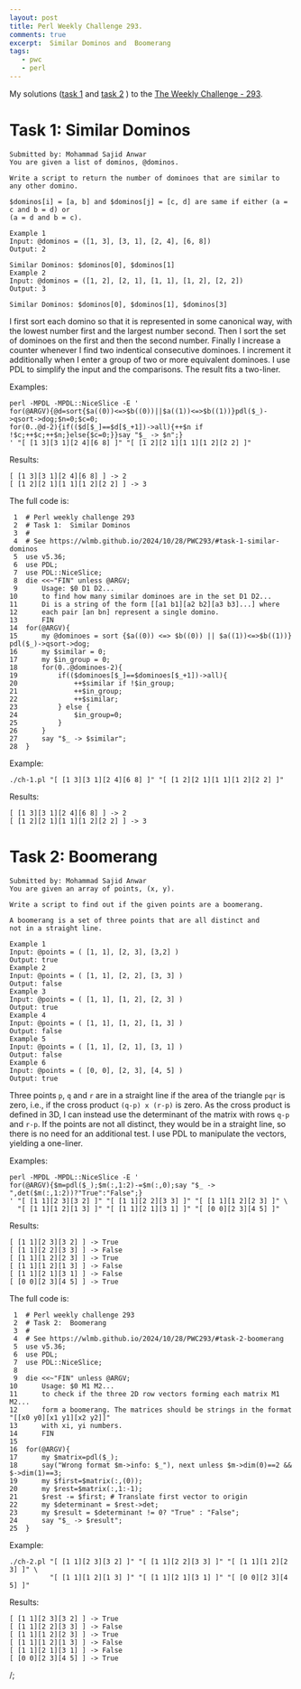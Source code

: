 ```yaml
---
layout: post
title: Perl Weekly Challenge 293.
comments: true
excerpt:  Similar Dominos and  Boomerang
tags:
   - pwc
   - perl
---
```


My solutions
([task 1](https://github.com/wlmb/perlweeklychallenge-club/blob/master/challenge-293/wlmb/perl/ch-1.pl)
and
[task 2](https://github.com/wlmb/perlweeklychallenge-club/blob/master/challenge-293/wlmb/perl/ch-2.pl)
)
to the  [The Weekly Challenge - 293](https://theweeklychallenge.org/blog/perl-weekly-challenge-293).


# Task 1: Similar Dominos

    Submitted by: Mohammad Sajid Anwar
    You are given a list of dominos, @dominos.
    
    Write a script to return the number of dominoes that are similar to any other domino.
    
    $dominos[i] = [a, b] and $dominos[j] = [c, d] are same if either (a = c and b = d) or
    (a = d and b = c).
    
    Example 1
    Input: @dominos = ([1, 3], [3, 1], [2, 4], [6, 8])
    Output: 2
    
    Similar Dominos: $dominos[0], $dominos[1]
    Example 2
    Input: @dominos = ([1, 2], [2, 1], [1, 1], [1, 2], [2, 2])
    Output: 3
    
    Similar Dominos: $dominos[0], $dominos[1], $dominos[3]

I first sort each domino so that it is represented in some canonical
way, with the lowest number first and the largest number second. Then
I sort the set of dominoes on the first and then the second
number. Finally I increase a counter whenever I find two indentical
consecutive dominoes. I increment it additionally when I enter a group
of two or more equivalent dominoes. I use PDL to simplify the input
and the comparisons. The result fits a two-liner.

Examples:

    perl -MPDL -MPDL::NiceSlice -E '
    for(@ARGV){@d=sort{$a((0))<=>$b((0))||$a((1))<=>$b((1))}pdl($_)->qsort->dog;$n=0;$c=0;
    for(0..@d-2){if(($d[$_]==$d[$_+1])->all){++$n if !$c;++$c;++$n;}else{$c=0;}}say "$_ -> $n";}
    ' "[ [1 3][3 1][2 4][6 8] ]" "[ [1 2][2 1][1 1][1 2][2 2] ]"

Results:

    [ [1 3][3 1][2 4][6 8] ] -> 2
    [ [1 2][2 1][1 1][1 2][2 2] ] -> 3

The full code is:

     1  # Perl weekly challenge 293
     2  # Task 1:  Similar Dominos
     3  #
     4  # See https://wlmb.github.io/2024/10/28/PWC293/#task-1-similar-dominos
     5  use v5.36;
     6  use PDL;
     7  use PDL::NiceSlice;
     8  die <<~"FIN" unless @ARGV;
     9      Usage: $0 D1 D2...
    10      to find how many similar dominoes are in the set D1 D2...
    11      Di is a string of the form [[a1 b1][a2 b2][a3 b3]...] where
    12      each pair [an bn] represent a single domino.
    13      FIN
    14  for(@ARGV){
    15      my @dominoes = sort {$a((0)) <=> $b((0)) || $a((1))<=>$b((1))} pdl($_)->qsort->dog;
    16      my $similar = 0;
    17      my $in_group = 0;
    18      for(0..@dominoes-2){
    19          if(($dominoes[$_]==$dominoes[$_+1])->all){
    20              ++$similar if !$in_group;
    21              ++$in_group;
    22              ++$similar;
    23          } else {
    24              $in_group=0;
    25          }
    26      }
    27      say "$_ -> $similar";
    28  }

Example:

    ./ch-1.pl "[ [1 3][3 1][2 4][6 8] ]" "[ [1 2][2 1][1 1][1 2][2 2] ]"

Results:

    [ [1 3][3 1][2 4][6 8] ] -> 2
    [ [1 2][2 1][1 1][1 2][2 2] ] -> 3


# Task 2: Boomerang

    Submitted by: Mohammad Sajid Anwar
    You are given an array of points, (x, y).
    
    Write a script to find out if the given points are a boomerang.
    
    A boomerang is a set of three points that are all distinct and
    not in a straight line.
    
    Example 1
    Input: @points = ( [1, 1], [2, 3], [3,2] )
    Output: true
    Example 2
    Input: @points = ( [1, 1], [2, 2], [3, 3] )
    Output: false
    Example 3
    Input: @points = ( [1, 1], [1, 2], [2, 3] )
    Output: true
    Example 4
    Input: @points = ( [1, 1], [1, 2], [1, 3] )
    Output: false
    Example 5
    Input: @points = ( [1, 1], [2, 1], [3, 1] )
    Output: false
    Example 6
    Input: @points = ( [0, 0], [2, 3], [4, 5] )
    Output: true

Three points `p`, `q` and `r` are in a straight line if the area of
the triangle `pqr` is zero, i.e., if the cross product `(q-p) x (r-p)`
is zero. As the cross product is defined in 3D, I can instead use the
determinant of the matrix with rows `q-p` and `r-p`. If the points are
not all distinct, they would be in a straight line, so there is no
need for an additional test. I use PDL to manipulate the vectors, yielding a one-liner.

Examples:

    perl -MPDL -MPDL::NiceSlice -E '
    for(@ARGV){$m=pdl($_);$m(:,1:2)-=$m(:,0);say "$_ -> ",det($m(:,1:2))?"True":"False";}
    ' "[ [1 1][2 3][3 2] ]" "[ [1 1][2 2][3 3] ]" "[ [1 1][1 2][2 3] ]" \
      "[ [1 1][1 2][1 3] ]" "[ [1 1][2 1][3 1] ]" "[ [0 0][2 3][4 5] ]"

Results:

    [ [1 1][2 3][3 2] ] -> True
    [ [1 1][2 2][3 3] ] -> False
    [ [1 1][1 2][2 3] ] -> True
    [ [1 1][1 2][1 3] ] -> False
    [ [1 1][2 1][3 1] ] -> False
    [ [0 0][2 3][4 5] ] -> True

The full code is:

     1  # Perl weekly challenge 293
     2  # Task 2:  Boomerang
     3  #
     4  # See https://wlmb.github.io/2024/10/28/PWC293/#task-2-boomerang
     5  use v5.36;
     6  use PDL;
     7  use PDL::NiceSlice;
     8  
     9  die <<~"FIN" unless @ARGV;
    10      Usage: $0 M1 M2...
    11      to check if the three 2D row vectors forming each matrix M1 M2...
    12      form a boomerang. The matrices should be strings in the format "[[x0 y0][x1 y1][x2 y2]]"
    13      with xi, yi numbers.
    14      FIN
    15  
    16  for(@ARGV){
    17      my $matrix=pdl($_);
    18      say("Wrong format $m->info: $_"), next unless $m->dim(0)==2 && $->dim(1)==3;
    19      my $first=$matrix(:,(0));
    20      my $rest=$matrix(:,1:-1);
    21      $rest -= $first; # Translate first vector to origin
    22      my $determinant = $rest->det;
    23      my $result = $determinant != 0? "True" : "False";
    24      say "$_ -> $result";
    25  }

Example:

    ./ch-2.pl "[ [1 1][2 3][3 2] ]" "[ [1 1][2 2][3 3] ]" "[ [1 1][1 2][2 3] ]" \
              "[ [1 1][1 2][1 3] ]" "[ [1 1][2 1][3 1] ]" "[ [0 0][2 3][4 5] ]"

Results:

    [ [1 1][2 3][3 2] ] -> True
    [ [1 1][2 2][3 3] ] -> False
    [ [1 1][1 2][2 3] ] -> True
    [ [1 1][1 2][1 3] ] -> False
    [ [1 1][2 1][3 1] ] -> False
    [ [0 0][2 3][4 5] ] -> True

/;

